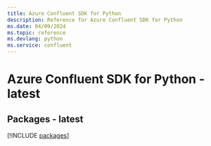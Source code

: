 ```yaml
---
title: Azure Confluent SDK for Python
description: Reference for Azure Confluent SDK for Python
ms.date: 04/09/2024
ms.topic: reference
ms.devlang: python
ms.service: confluent
---
```

# Azure Confluent SDK for Python - latest
## Packages - latest
[!INCLUDE [packages](confluent-index.md)]